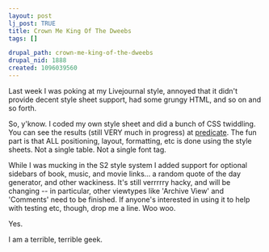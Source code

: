```yaml
--- 
layout: post
lj_post: TRUE
title: Crown Me King Of The Dweebs
tags: []

drupal_path: crown-me-king-of-the-dweebs
drupal_nid: 1888
created: 1096039560
---
```

Last week I was poking at my Livejournal style, annoyed that it didn't provide decent style sheet support, had some grungy HTML, and so on and so forth.

So, y'know. I coded my own style sheet and did a bunch of CSS twiddling. You can see the results (still VERY much in progress) at <a href="http://predicate.livejournal.com">predicate</a>. The fun part is that ALL positioning, layout, formatting, etc is done using the style sheets. Not a single table. Not a single font tag.

While I was mucking in the S2 style system I added support for optional sidebars of book, music, and movie links... a random quote of the day generator, and other wackiness. It's still verrrrry hacky, and will be changing -- in particular, other viewtypes like 'Archive View' and 'Comments' need to be finished. If anyone's interested in using it to help with testing etc, though, drop me a line. Woo woo.

Yes.

I am a terrible, terrible geek.

